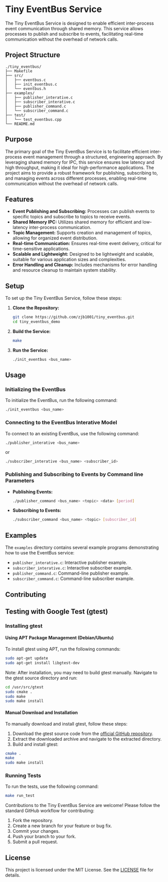 # Tiny EventBus Service

The Tiny EventBus Service is designed to enable efficient inter-process event communication through shared memory. This service allows processes to publish and subscribe to events, facilitating real-time communication without the overhead of network calls.

## Project Structure

```
./tiny_eventbus/
├── Makefile
├── src/
│   ├── eventbus.c
│   ├── init_eventbus.c
│   └── eventbus.h
├── examples/
│   ├── publisher_interative.c
│   ├── subscriber_interative.c
│   ├── publisher_command.c
│   └── subscriber_command.c
├── test/
│   └── test_eventbus.cpp
└── README.md
```
## Purpose

The primary goal of the Tiny EventBus Service is to facilitate efficient inter-process event management through a structured, engineering approach. By leveraging shared memory for IPC, this service ensures low latency and high throughput, making it ideal for high-performance applications. The project aims to provide a robust framework for publishing, subscribing to, and managing events across different processes, enabling real-time communication without the overhead of network calls.

## Features

- **Event Publishing and Subscribing:** Processes can publish events to specific topics and subscribe to topics to receive events.
- **Shared Memory IPC:** Utilizes shared memory for efficient and low-latency inter-process communication.
- **Topic Management:** Supports creation and management of topics, allowing for organized event distribution.
- **Real-time Communication:** Ensures real-time event delivery, critical for time-sensitive applications.
- **Scalable and Lightweight:** Designed to be lightweight and scalable, suitable for various application sizes and complexities.
- **Error Handling and Cleanup:** Includes mechanisms for error handling and resource cleanup to maintain system stability.

## Setup

To set up the Tiny EventBus Service, follow these steps:

1. **Clone the Repository:**
   ```bash
   git clone https://github.com/zjb1001/tiny_eventbus.git
   cd tiny_eventbus_demo
   ```

2. **Build the Service:**
   ```bash
   make
   ```

3. **Run the Service:**
   ```bash
   ./init_eventbus <bus_name>
   ```

## Usage

### Initializing the EventBus

To initialize the EventBus, run the following command:

```bash
./init_eventbus <bus_name>
```

### Connecting to the EventBus Interative Model

To connect to an existing EventBus, use the following command:

```bash
./publisher_interative <bus_name>
```

or

```bash
./subscriber_interative <bus_name> <subscriber_id>
```

### Publishing and Subscribing to Events by Command line Parameters

- **Publishing Events:**
  ```bash
  ./publisher_command <bus_name> <topic> <data> [period]
  ```

- **Subscribing to Events:**
  ```bash
  ./subscriber_command <bus_name> <topic> [subscriber_id]
  ```

## Examples

The `examples` directory contains several example programs demonstrating how to use the EventBus service:

- `publisher_interative.c`: Interactive publisher example.
- `subscriber_interative.c`: Interactive subscriber example.
- `publisher_command.c`: Command-line publisher example.
- `subscriber_command.c`: Command-line subscriber example.

## Contributing

## Testing with Google Test (gtest)

### Installing gtest

#### Using APT Package Management (Debian/Ubuntu)

To install gtest using APT, run the following commands:

```bash
sudo apt-get update
sudo apt-get install libgtest-dev
```

Note: After installation, you may need to build gtest manually. Navigate to the gtest source directory and run:

```bash
cd /usr/src/gtest
sudo cmake .
sudo make
sudo make install
```

#### Manual Download and Installation

To manually download and install gtest, follow these steps:

1. Download the gtest source code from the [official GitHub repository](https://github.com/google/googletest).
2. Extract the downloaded archive and navigate to the extracted directory.
3. Build and install gtest:

```bash
cmake .
make
sudo make install
```

### Running Tests

To run the tests, use the following command:

```bash
make run_test
```

Contributions to the Tiny EventBus Service are welcome! Please follow the standard GitHub workflow for contributing:

1. Fork the repository.
2. Create a new branch for your feature or bug fix.
3. Commit your changes.
4. Push your branch to your fork.
5. Submit a pull request.

## License

This project is licensed under the MIT License. See the [LICENSE](LICENSE) file for details.
